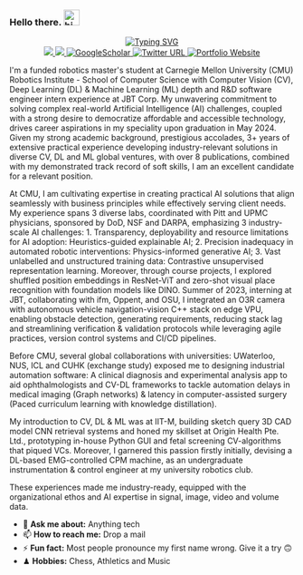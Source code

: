 ### Hello there. <img src="https://user-images.githubusercontent.com/1303154/88677602-1635ba80-d120-11ea-84d8-d263ba5fc3c0.gif" width="28" height="28" alt="hi">


<div align="center">
<p align="center">
<a href="https://github.com/VIEKASH2001">
    <img src="https://readme-typing-svg.demolab.com?font=Georgia&size=18&duration=2000&pause=500&multiline=true&width=500&height=80&lines=Viekash+Vinoth+Kumar;Computer+Vision+%7C+Deep+Learning+%7C+Machine+Learning" alt="Typing SVG" />
</a>
<br/>

<a href="https://www.linkedin.com/in/viekash-v-k/">
    <img src="https://img.shields.io/badge/-Linkedin-blue?style=flat&logo=linkedin">
</a>
<a href="mailto:vvinothk@andrew.cmu.edu">
    <img src="https://img.shields.io/badge/-Email-red?style=flat&logo=gmail&logoColor=white">
</a>
<a href='https://scholar.google.com/citations?user=P9ZYvMYAAAAJ&hl=en' target="_blank">
    <img alt='GoogleScholar' src='https://img.shields.io/badge/Scholar-100000?style=flat&logo=GoogleScholar&logoColor=white&&color=0181FF'>
</a>
    
<a href="https://twitter.com/ViekashK">
    <img alt="Twitter URL" src="https://img.shields.io/twitter/url?color=blue&label=Twitter&style=social&url=https%3A%2F%2Ftwitter.com%2FDhruvSrikanth">
</a>

<a href='https://sites.google.com/view/viekash' target="_blank">
    <img alt='Portfolio Website' src='https://img.shields.io/badge/Website-FF5722?style=flat&logoColor=white&&color=FFA500'>
</a>

<br/> 
</p>
</div>

I'm a funded robotics master's student at Carnegie Mellon University (CMU) Robotics Institute - School of Computer Science with Computer Vision (CV), Deep Learning (DL) & Machine Learning (ML) depth and R&D software engineer intern experience at JBT Corp. My unwavering commitment to solving complex real-world Artificial Intelligence (AI) challenges, coupled with a strong desire to democratize affordable and accessible technology, drives career aspirations in my speciality upon graduation in May 2024. Given my strong academic background, prestigious accolades, 3+ years of extensive practical experience developing industry-relevant solutions in diverse CV, DL and ML global ventures, with over 8 publications, combined with my demonstrated track record of soft skills, I am an excellent candidate for a relevant position.

At CMU, I am cultivating expertise in creating practical AI solutions that align seamlessly with business principles while effectively serving client needs. My experience spans 3 diverse labs, coordinated with Pitt and UPMC physicians, sponsored by DoD, NSF and DARPA, emphasizing 3 industry-scale AI challenges: 1. Transparency, deployability and resource limitations for AI adoption: Heuristics-guided explainable AI; 2. Precision inadequacy in automated robotic interventions: Physics-informed generative AI; 3. Vast unlabelled and unstructured training data: Contrastive unsupervised representation learning. Moreover, through course projects, I explored shuffled position embeddings in ResNet-ViT and zero-shot visual place recognition with foundation models like DINO. Summer of 2023, interning at JBT, collaborating with ifm, Oppent, and OSU, I integrated an O3R camera with autonomous vehicle navigation-vision C++ stack on edge VPU, enabling obstacle detection, generating requirements, reducing stack lag and streamlining verification & validation protocols while leveraging agile practices, version control systems and CI/CD pipelines.

Before CMU, several global collaborations with universities: UWaterloo, NUS, ICL and CUHK (exchange study) exposed me to designing industrial automation software: A clinical diagnosis and experimental analysis app to aid ophthalmologists and CV-DL frameworks to tackle automation delays in medical imaging (Graph networks) & latency in computer-assisted surgery (Paced curriculum learning with knowledge distillation). 

My introduction to CV, DL & ML was at IIT-M, building sketch query 3D CAD model CNN retrieval systems and honed my skillset at Origin Health Pte. Ltd., prototyping in-house Python GUI and fetal screening CV-algorithms that piqued VCs. Moreover, I garnered this passion firstly initially, devising a DL-based EMG-controlled CPM machine, as an undergraduate instrumentation & control engineer at my university robotics club. 

These experiences made me industry-ready, equipped with the organizational ethos and AI expertise in signal, image, video and volume data.



- 💬 **Ask me about:** Anything tech
- 📫 **How to reach me:** Drop a mail
- ⚡ **Fun fact:** Most people pronounce my first name wrong. Give it a try 🙃
- ♟ **Hobbies:** Chess, Athletics and Music

</div>

